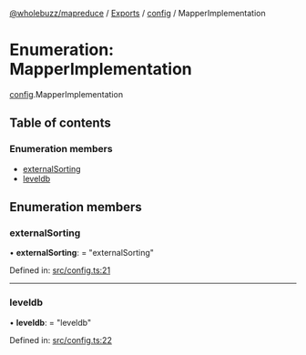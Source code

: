 [@wholebuzz/mapreduce](../README.md) / [Exports](../modules.md) / [config](../modules/config.md) / MapperImplementation

# Enumeration: MapperImplementation

[config](../modules/config.md).MapperImplementation

## Table of contents

### Enumeration members

- [externalSorting](config.mapperimplementation.md#externalsorting)
- [leveldb](config.mapperimplementation.md#leveldb)

## Enumeration members

### externalSorting

• **externalSorting**: = "externalSorting"

Defined in: [src/config.ts:21](https://github.com/wholebuzz/mapreduce/blob/master/src/config.ts#L21)

___

### leveldb

• **leveldb**: = "leveldb"

Defined in: [src/config.ts:22](https://github.com/wholebuzz/mapreduce/blob/master/src/config.ts#L22)
